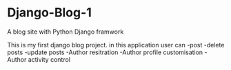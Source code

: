 # Django-Blog-1
A blog site with Python Django framwork 

This is my first django blog project. 
in this application user can
-post
-delete posts
-update posts
-Author resitration
-Author profile customisation
-Author activity control
